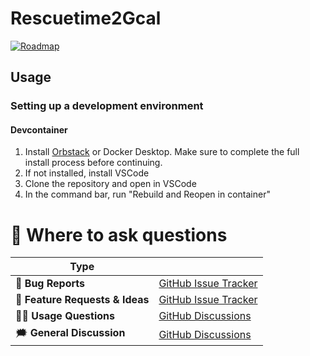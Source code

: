 # Rescuetime2Gcal


[![Roadmap](https://img.shields.io/badge/Board-Roadmap-green)][roadmap]

[dev container]: https://vscode.dev/redirect?url=vscode://ms-vscode-remote.remote-containers/cloneInVolume?url=https://github.com//Rescuetime2Gcal/
[pypi status]: https://pypi.org/project/Rescuetime2Gcal/
[documentation]: https://.github.io/Rescuetime2Gcal/
[roadmap]: https://github.com/users//projects/


<!-- start short-description -->

<!-- end short-description -->

## Usage

### Setting up a development environment
#### Devcontainer
1. Install [Orbstack](https://orbstack.dev/) or Docker Desktop. Make sure to complete the full install process before continuing.
1. If not installed, install VSCode
1. Clone the repository and open in VSCode
1. In the command bar, run "Rebuild and Reopen in container"

# 💬 Where to ask questions

| Type                           |                        |
| ------------------------------ | ---------------------- |
| 🚨 **Bug Reports**              | [GitHub Issue Tracker] |
| 🎁 **Feature Requests & Ideas** | [GitHub Issue Tracker] |
| 👩‍💻 **Usage Questions**          | [GitHub Discussions]   |
| 🗯 **General Discussion**       | [GitHub Discussions]   |

[github issue tracker]: https://github.com//rescuetime2gcal/issues
[github discussions]: https://github.com//rescuetime2gcal/discussions


